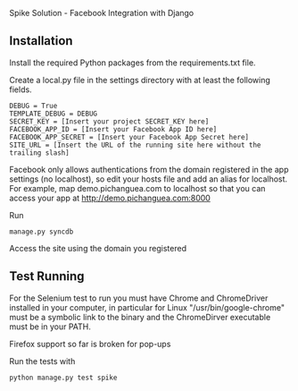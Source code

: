 Spike Solution - Facebook Integration with Django

Installation
---

Install the required Python packages from the requirements.txt file.

Create a local.py file in the settings directory with at least the following fields.

    DEBUG = True
    TEMPLATE_DEBUG = DEBUG
    SECRET_KEY = [Insert your project SECRET_KEY here]
    FACEBOOK_APP_ID = [Insert your Facebook App ID here]
    FACEBOOK_APP_SECRET = [Insert your Facebook App Secret here]
    SITE_URL = [Insert the URL of the running site here without the trailing slash]
    
Facebook only allows authentications from the domain registered in the app settings (no localhost), so edit your hosts file and add an alias for localhost. For example, map demo.pichanguea.com to localhost so that you can access your app at http://demo.pichanguea.com:8000

Run 

    manage.py syncdb

Access the site using the domain you registered

Test Running
---

For the Selenium test to run you must have Chrome and ChromeDriver installed in your computer, in particular for Linux "/usr/bin/google-chrome" must be a symbolic link to the binary and the ChromeDirver executable must be in your PATH.

Firefox support so far is broken for pop-ups

Run the tests with

    python manage.py test spike

